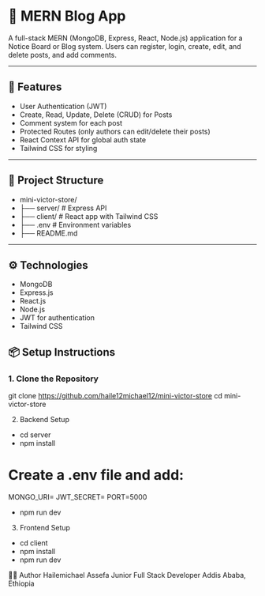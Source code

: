 
# 📝 MERN  Blog App

A full-stack MERN (MongoDB, Express, React, Node.js) application for a Notice Board or Blog system. Users can register, login, create, edit, and delete posts, and add comments.

---

## 🚀 Features

- User Authentication (JWT)
- Create, Read, Update, Delete (CRUD) for Posts
- Comment system for each post
- Protected Routes (only authors can edit/delete their posts)
- React Context API for global auth state
- Tailwind CSS for styling

---

## 📁 Project Structure

- mini-victor-store/
- ├── server/ # Express API
- ├── client/ # React app with Tailwind CSS
- ├── .env # Environment variables
- ├── README.md


---

## ⚙️ Technologies

- MongoDB
- Express.js
- React.js
- Node.js
- JWT for authentication
- Tailwind CSS



## 📦 Setup Instructions

### 1. Clone the Repository


git clone https://github.com/haile12michael12/mini-victor-store
cd mini-victor-store

2. Backend Setup
- cd server
- npm install
# Create a .env file and add:
 MONGO_URI=
 JWT_SECRET=
 PORT=5000
- npm run dev

3. Frontend Setup
- cd client
- npm install
- npm run dev


🙋‍♂️ Author
Hailemichael Assefa
Junior Full Stack Developer
Addis Ababa, Ethiopia